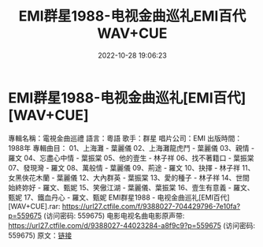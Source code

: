 ﻿---
title: EMI群星1988-电视金曲巡礼EMI百代WAV+CUE
date: 2022-10-28 19:06:23
categories: WAV车载音乐、镜像
tags: 华语中文
---
# EMI群星1988-电视金曲巡礼[EMI百代][WAV+CUE]

專輯名稱：電視金曲巡禮
語言：粵語
歌手：群星
唱片公司：EMI
出版時間：1988年
專輯曲目：
01、上海灘 - 葉麗儀
02、上海灘龍虎鬥 - 葉麗儀
03、親情 - 羅文
04、忘盡心中情 - 葉振棠
05、他的壹生 - 林子祥
06、找不著籍口 - 葉振棠
07、發現灣 - 羅文
08、萬般情 - 葉麗儀
09、荊途 - 羅文
10、抉擇 - 林子祥
11、女黑俠花木蘭 - 葉麗儀
12、大內群英 - 葉振棠
13、愛的種子 - 林子祥
14、世間始終妳好 - 羅文、甄妮
15、笑傲江湖 - 葉麗儀、葉振棠
16、壹生有意義 - 羅文、甄妮
17、鐵血丹心 - 羅文、甄妮
EMI群星1988 - 电视金曲巡礼[EMI百代][WAV+CUE].rar: https://url27.ctfile.com/f/9388027-704429796-7e10fa?p=559675
(访问密码: 559675)
电影电视名曲电影原声带: https://url27.ctfile.com/d/9388027-44023284-a8f9c9?p=559675
(访问密码: 559675)
原文：[链接](https://blog.sina.com.cn/s/blog_1647c7e7601031011.html)